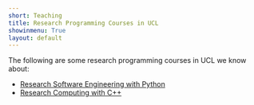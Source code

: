 ```yaml
---
short: Teaching
title: Research Programming Courses in UCL
showinmenu: True
layout: default
---
```


The following are some research programming courses in UCL we know about:

* [Research Software Engineering with Python](http://development.rc.ucl.ac.uk/training/engineering)
* [Research Computing with C++](http://development.rc.ucl.ac.uk/training/rcwithcpp/)
